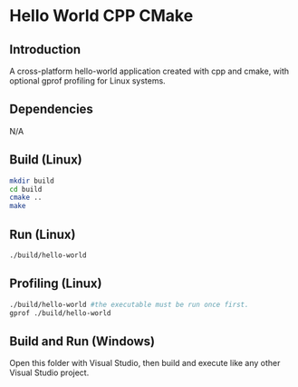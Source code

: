 # Hello World CPP CMake

## Introduction
A cross-platform hello-world application created with cpp and cmake, with optional gprof profiling for Linux systems.

## Dependencies
N/A

## Build (Linux)
```bash
mkdir build
cd build
cmake ..
make
```

## Run (Linux)
```bash
./build/hello-world
```

## Profiling (Linux)
```bash
./build/hello-world #the executable must be run once first.
gprof ./build/hello-world
```

## Build and Run (Windows)
Open this folder with Visual Studio, then build and execute like any other Visual Studio project.